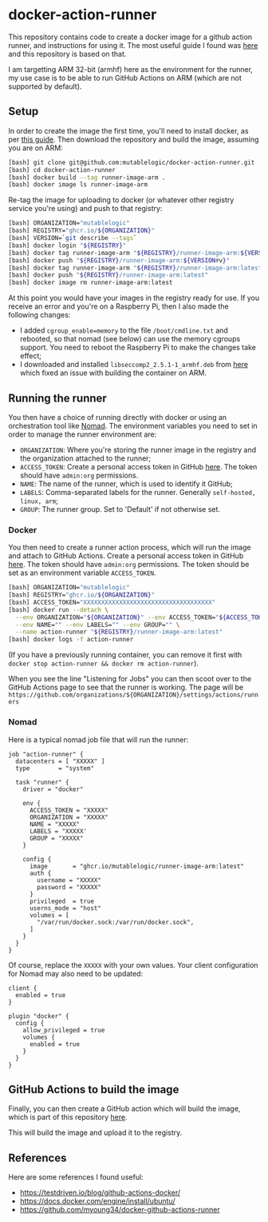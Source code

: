 # docker-action-runner

This repository contains code to create a docker image for a github action runner,
and instructions for using it. The most useful guide I found was [here](https://testdriven.io/blog/github-actions-docker/) and this repository is based on that.

I am targetting ARM 32-bit (armhf) here as the environment for the runner, my use case is
to be able to run GitHub Actions on ARM (which are not supported by default).

## Setup

In order to create the image the first time, you'll need to install docker, as per
[this guide](https://docs.docker.com/engine/install/ubuntu/). Then download the repository
and build the image, assuming you are on ARM:

```bash
[bash] git clone git@github.com:mutablelogic/docker-action-runner.git
[bash] cd docker-action-runner
[bash] docker build --tag runner-image-arm .
[bash] docker image ls runner-image-arm
```

Re-tag the image for uploading to docker (or whatever other registry service you're using)
and push to that registry:

```bash
[bash] ORGANIZATION="mutablelogic"
[bash] REGISTRY="ghcr.io/${ORGANIZATION}"
[bash] VERSION=`git describe --tags`
[bash] docker login "${REGISTRY}"
[bash] docker tag runner-image-arm "${REGISTRY}/runner-image-arm:${VERSION#v}"
[bash] docker push "${REGISTRY}/runner-image-arm:${VERSION#v}"
[bash] docker tag runner-image-arm "${REGISTRY}/runner-image-arm:latest"
[bash] docker push "${REGISTRY}/runner-image-arm:latest"
[bash] docker image rm runner-image-arm:latest
```

At this point you would have your images in the registry ready for use. If you receive an error and you're
on a Raspberry Pi, then I also made the following changes:

  * I added `cgroup_enable=memory` to the file `/boot/cmdline.txt` and rebooted, so that nomad (see below)
    can use the memory cgroups support. You need to reboot the Raspberry Pi to make the changes take effect;
  * I downloaded and installed `libseccomp2_2.5.1-1_armhf.deb` from [here](http://ftp.us.debian.org/debian/pool/main/libs/libseccomp/libseccomp2_2.5.1-1_armhf.deb) which fixed an issue with building the container on ARM.

## Running the runner

You then have a choice of running directly with docker or using an orchestration tool like [Nomad](https://www.nomadproject.io/). The environment variables you need to set in order to manage the runner environment are:

  * `ORGANIZATION`: Where you're storing the runner image in the registry and the organization attached to the runner;
  * `ACCESS_TOKEN`: Create a personal access token in GitHub [here](https://github.com/settings/tokens). The token should have `admin:org` permissions.
  * `NAME`: The name of the runner, which is used to identify it GitHub;
  * `LABELS`: Comma-separated labels for the runner. Generally `self-hosted, linux, arm`;
  * `GROUP`: The runner group. Set to 'Default' if not otherwise set.

### Docker

You then need to create a runner action process, which will run the image
and attach to GitHub Actions. Create a personal access token in GitHub [here](https://github.com/settings/tokens). The token should have `admin:org` permissions. The token should be set as an environment variable `ACCESS_TOKEN`.

```bash
[bash] ORGANIZATION="mutablelogic"
[bash] REGISTRY="ghcr.io/${ORGANIZATION}"
[bash] ACCESS_TOKEN="XXXXXXXXXXXXXXXXXXXXXXXXXXXXXXXXXXXX"
[bash] docker run --detach \
  --env ORGANIZATION="${ORGANIZATION}" --env ACCESS_TOKEN="${ACCESS_TOKEN}" \
  --env NAME="" --env LABELS="" --env GROUP="" \
  --name action-runner "${REGISTRY}/runner-image-arm:latest"
[bash] docker logs -f action-runner
```

(If you have a previously running container, you can remove it first with `docker stop action-runner && docker rm action-runner`).

When you see the line "Listening for Jobs" you can then scoot over to the GitHub Actions page to see that the runner is working. The page will be `https://github.com/organizations/${ORGANIZATION}/settings/actions/runners`

### Nomad

Here is a typical nomad job file that will run the runner:

```hcl
job "action-runner" {
  datacenters = [ "XXXXX" ]
  type        = "system"

  task "runner" {
    driver = "docker"

    env {
      ACCESS_TOKEN = "XXXXX"
      ORGANIZATION = "XXXXX"
      NAME = "XXXXX"
      LABELS = "XXXXX'
      GROUP = "XXXXX"
    }

    config {
      image       = "ghcr.io/mutablelogic/runner-image-arm:latest"
      auth {
        username = "XXXXX"
        password = "XXXXX"
      }
      privileged  = true
      userns_mode = "host"
      volumes = [
        "/var/run/docker.sock:/var/run/docker.sock",
      ]
    }
  }
}
```

Of course, replace the `XXXXX` with your own values. Your client configuration for Nomad may also need to be updated:

```hcl
client {
  enabled = true
}

plugin "docker" {
  config {
    allow_privileged = true
    volumes {
      enabled = true
    }
  }
}
```

## GitHub Actions to build the image

Finally, you can then create a GitHub action which will build the image, which is part
of this repository [here](https://github.com/mutablelogic/docker-action-runner/blob/main/.github/workflows/build-arm.yaml).

This will build the image and upload it to the registry.

## References

Here are some references I found useful:

  * https://testdriven.io/blog/github-actions-docker/
  * https://docs.docker.com/engine/install/ubuntu/
  * https://github.com/myoung34/docker-github-actions-runner

